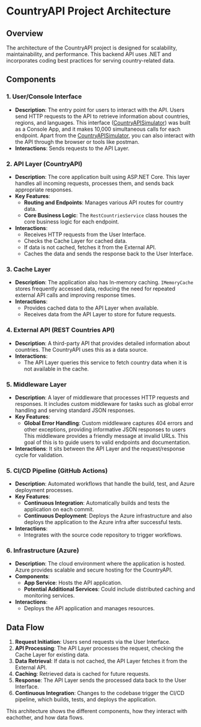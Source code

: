 # CountryAPI Project Architecture

## Overview

The architecture of the CountryAPI project is designed for scalability, maintainability, and performance. This backend API uses .NET and incorporates coding best practices for serving country-related data.

## Components

### 1. **User/Console Interface**
   - **Description**: The entry point for users to interact with the API. Users send HTTP requests to the API to retrieve information about countries, regions, and languages. This interface ([CountryAPISimulator](./src/CountryApiSimulator/)) was built as a Console App, and it makes 10,000 simultaneous calls for each endpoint. Apart from the [CountryAPISimulator](./src/CountryApiSimulator/), you can also interact with the API through the browser or tools like postman.    
   - **Interactions**: Sends requests to the API Layer.

### 2. **API Layer (CountryAPI)**
   - **Description**: The core application built using ASP.NET Core. This layer handles all incoming requests, processes them, and sends back appropriate responses.
   - **Key Features**:
     - **Routing and Endpoints**: Manages various API routes for country data.
     - **Core Business Logic**: The `RestCountriesService` class houses the core business logic for each endpoint.
   - **Interactions**:
     - Receives HTTP requests from the User Interface.
     - Checks the Cache Layer for cached data.
     - If data is not cached, fetches it from the External API.
     - Caches the data and sends the response back to the User Interface.

### 3. **Cache Layer**
   - **Description**: The application also has In-memory caching. `IMemoryCache` stores frequently accessed data, reducing the need for repeated external API calls and improving response times.
   - **Interactions**:
     - Provides cached data to the API Layer when available.
     - Receives data from the API Layer to store for future requests.

### 4. **External API (REST Countries API)**
   - **Description**: A third-party API that provides detailed information about countries. The CountryAPI uses this as a data source.
   - **Interactions**:
     - The API Layer queries this service to fetch country data when it is not available in the cache.

###  5. **Middleware Layer**
  - **Description**: A layer of middleware that processes HTTP requests and responses. It includes custom middleware for tasks such as global error handling and serving standard JSON responses.
  - **Key Features**: 
      - **Global Error Handling**: Custom middleware captures 404 errors and other exceptions, providing informative JSON responses to users This middleware provides a friendly message at invalid URLs. This goal of this is to guide users to valid endpoints and documentation.
  - **Interactions**: It sits between the API Layer and the request/response cycle for validation.

### 5. **CI/CD Pipeline (GitHub Actions)**
   - **Description**: Automated workflows that handle the build, test, and Azure deployment processes.
   - **Key Features**:
     - **Continuous Integration**: Automatically builds and tests the application on each commit.
     - **Continuous Deployment**: Deploys the Azure infrastructure and also deploys the application to the Azure infra after successful tests.
   - **Interactions**:
     - Integrates with the source code repository to trigger workflows.

### 6. **Infrastructure (Azure)**
   - **Description**: The cloud environment where the application is hosted. Azure provides scalable and secure hosting for the CountryAPI.
   - **Components**:
     - **App Service**: Hosts the API application.
     - **Potential Additional Services**: Could include distributed caching and monitoring services.
   - **Interactions**:
     - Deploys the API application and manages resources.

## Data Flow

1. **Request Initiation**: Users send requests via the User Interface.
2. **API Processing**: The API Layer processes the request, checking the Cache Layer for existing data.
3. **Data Retrieval**: If data is not cached, the API Layer fetches it from the External API.
4. **Caching**: Retrieved data is cached for future requests.
5. **Response**: The API Layer sends the processed data back to the User Interface.
6. **Continuous Integration**: Changes to the codebase trigger the CI/CD pipeline, which builds, tests, and deploys the application.

This architecture shows the different components, how they interact with eachother, and how data flows.
